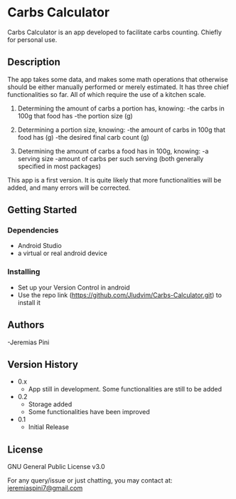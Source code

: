 # Carbs Calculator

Carbs Calculator is an app developed to facilitate carbs counting. Chiefly for personal use.

## Description

The app takes some data, and makes some math operations that otherwise should be either manually performed
or merely estimated.
It has three chief functionalities so far. All of which require the use of a kitchen scale.

 1. Determining the amount of carbs a portion has, knowing: 
                -the carbs in 100g that food has
                -the portion size (g)

2. Determining a portion size, knowing:
                -the amount of carbs in 100g that food has (g)
                -the desired final carb count (g)

 3. Determining the amount of carbs a food has in 100g, knowing:
                -a serving size
                -amount of carbs per such serving 
                (both generally specified in most packages)

This app is a first version.
It is quite likely that more functionalities will be added, and many errors will be corrected.


## Getting Started

### Dependencies

* Android Studio
* a virtual or real android device

### Installing

* Set up your Version Control in android
* Use the repo link (https://github.com/Jludvim/Carbs-Calculator.git) to install it

## Authors

-Jeremias Pini



## Version History
* 0.x
    * App still in development. Some functionalities are still to be added 
* 0.2
    * Storage added
    * Some functionalities have been improved
* 0.1
    * Initial Release
 

## License
GNU General Public License v3.0


For any query/issue or just chatting, you may contact at: jeremiaspini7@gmail.com
